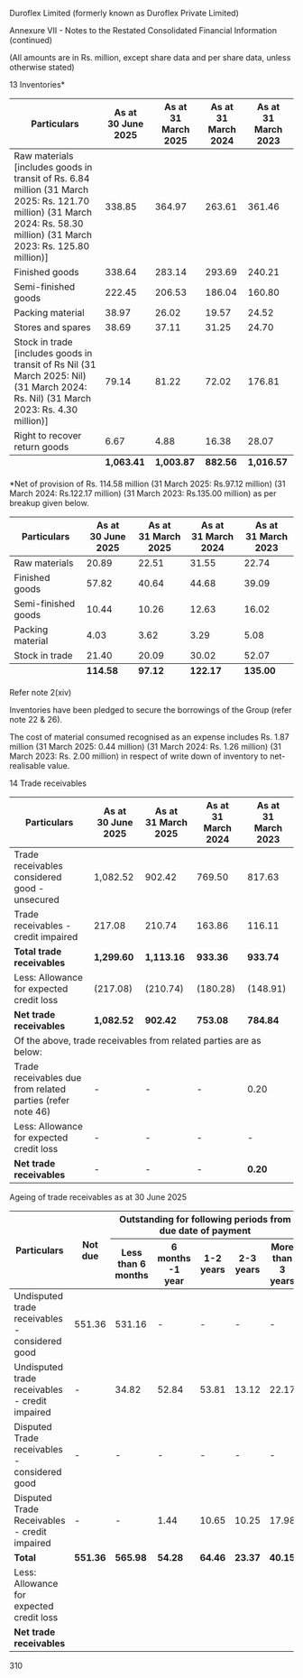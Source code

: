 Duroflex Limited (formerly known as Duroflex Private Limited)

Annexure VII - Notes to the Restated Consolidated Financial Information (continued)

(All amounts are in Rs. million, except share data and per share data, unless otherwise stated)

13 Inventories*

<table><thead><tr><th>Particulars</th><th>As at<br>30 June 2025</th><th>As at<br>31 March 2025</th><th>As at<br>31 March 2024</th><th>As at<br>31 March 2023</th></tr></thead><tbody><tr><td>Raw materials [includes goods in transit of Rs. 6.84 million (31 March 2025: Rs. 121.70 million) (31 March 2024: Rs. 58.30 million) (31 March 2023: Rs. 125.80 million)]</td><td>338.85</td><td>364.97</td><td>263.61</td><td>361.46</td></tr><tr><td>Finished goods</td><td>338.64</td><td>283.14</td><td>293.69</td><td>240.21</td></tr><tr><td>Semi-finished goods</td><td>222.45</td><td>206.53</td><td>186.04</td><td>160.80</td></tr><tr><td>Packing material</td><td>38.97</td><td>26.02</td><td>19.57</td><td>24.52</td></tr><tr><td>Stores and spares</td><td>38.69</td><td>37.11</td><td>31.25</td><td>24.70</td></tr><tr><td>Stock in trade [includes goods in transit of Rs Nil (31 March 2025: Nil) (31 March 2024: Rs. Nil) (31 March 2023: Rs. 4.30 million)]</td><td>79.14</td><td>81.22</td><td>72.02</td><td>176.81</td></tr><tr><td>Right to recover return goods</td><td>6.67</td><td>4.88</td><td>16.38</td><td>28.07</td></tr></tbody><tfoot><tr><td></td><td><strong>1,063.41</strong></td><td><strong>1,003.87</strong></td><td><strong>882.56</strong></td><td><strong>1,016.57</strong></td></tr></tfoot></table>

*Net of provision of Rs. 114.58 million (31 March 2025: Rs.97.12 million) (31 March 2024: Rs.122.17 million) (31 March 2023: Rs.135.00 million) as per breakup given below.

<table><thead><tr><th>Particulars</th><th>As at<br>30 June 2025</th><th>As at<br>31 March 2025</th><th>As at<br>31 March 2024</th><th>As at<br>31 March 2023</th></tr></thead><tbody><tr><td>Raw materials</td><td>20.89</td><td>22.51</td><td>31.55</td><td>22.74</td></tr><tr><td>Finished goods</td><td>57.82</td><td>40.64</td><td>44.68</td><td>39.09</td></tr><tr><td>Semi-finished goods</td><td>10.44</td><td>10.26</td><td>12.63</td><td>16.02</td></tr><tr><td>Packing material</td><td>4.03</td><td>3.62</td><td>3.29</td><td>5.08</td></tr><tr><td>Stock in trade</td><td>21.40</td><td>20.09</td><td>30.02</td><td>52.07</td></tr></tbody><tfoot><tr><td></td><td><strong>114.58</strong></td><td><strong>97.12</strong></td><td><strong>122.17</strong></td><td><strong>135.00</strong></td></tr></tfoot></table>

Refer note 2(xiv)

Inventories have been pledged to secure the borrowings of the Group (refer note 22 & 26).

The cost of material consumed recognised as an expense includes Rs. 1.87 million (31 March 2025: 0.44 million) (31 March 2024: Rs. 1.26 million) (31 March 2023: Rs. 2.00 million) in respect of write down of inventory to net-realisable value.

14 Trade receivables

<table><thead><tr><th>Particulars</th><th>As at<br>30 June 2025</th><th>As at<br>31 March 2025</th><th>As at<br>31 March 2024</th><th>As at<br>31 March 2023</th></tr></thead><tbody><tr><td>Trade receivables considered good - unsecured</td><td>1,082.52</td><td>902.42</td><td>769.50</td><td>817.63</td></tr><tr><td>Trade receivables - credit impaired</td><td>217.08</td><td>210.74</td><td>163.86</td><td>116.11</td></tr><tr><td><strong>Total trade receivables</strong></td><td><strong>1,299.60</strong></td><td><strong>1,113.16</strong></td><td><strong>933.36</strong></td><td><strong>933.74</strong></td></tr><tr><td>Less: Allowance for expected credit loss</td><td>(217.08)</td><td>(210.74)</td><td>(180.28)</td><td>(148.91)</td></tr><tr><td><strong>Net trade receivables</strong></td><td><strong>1,082.52</strong></td><td><strong>902.42</strong></td><td><strong>753.08</strong></td><td><strong>784.84</strong></td></tr><tr><td colspan="5">Of the above, trade receivables from related parties are as below:</td></tr><tr><td>Trade receivables due from related parties (refer note 46)</td><td>-</td><td>-</td><td>-</td><td>0.20</td></tr><tr><td>Less: Allowance for expected credit loss</td><td>-</td><td>-</td><td>-</td><td>-</td></tr><tr><td><strong>Net trade receivables</strong></td><td>-</td><td>-</td><td>-</td><td><strong>0.20</strong></td></tr></tbody></table>

Ageing of trade receivables as at 30 June 2025

<table><thead><tr><th rowspan="2">Particulars</th><th rowspan="2">Not due</th><th colspan="5">Outstanding for following periods from due date of payment</th><th rowspan="2">Total</th></tr><tr><th>Less than 6 months</th><th>6 months -1 year</th><th>1-2 years</th><th>2-3 years</th><th>More than 3 years</th></tr></thead><tbody><tr><td>Undisputed trade receivables - considered good</td><td>551.36</td><td>531.16</td><td>-</td><td>-</td><td>-</td><td>-</td><td>1,082.52</td></tr><tr><td>Undisputed trade receivables - credit impaired</td><td>-</td><td>34.82</td><td>52.84</td><td>53.81</td><td>13.12</td><td>22.17</td><td>176.76</td></tr><tr><td>Disputed Trade receivables - considered good</td><td>-</td><td>-</td><td>-</td><td>-</td><td>-</td><td>-</td><td>-</td></tr><tr><td>Disputed Trade Receivables - credit impaired</td><td>-</td><td>-</td><td>1.44</td><td>10.65</td><td>10.25</td><td>17.98</td><td>40.32</td></tr><tr><td><strong>Total</strong></td><td><strong>551.36</strong></td><td><strong>565.98</strong></td><td><strong>54.28</strong></td><td><strong>64.46</strong></td><td><strong>23.37</strong></td><td><strong>40.15</strong></td><td><strong>1,299.60</strong></td></tr><tr><td>Less: Allowance for expected credit loss</td><td></td><td></td><td></td><td></td><td></td><td></td><td>(217.08)</td></tr><tr><td><strong>Net trade receivables</strong></td><td></td><td></td><td></td><td></td><td></td><td></td><td><strong>1,082.52</strong></td></tr></tbody></table>

310
